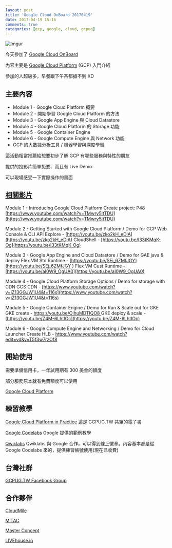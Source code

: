 ```yaml
---
layout: post
title: 'Google Cloud OnBoard 20170419'
date: 2017-04-19 15:16
comments: true
categories: [gcp, google, cloud, gcpug]
---
```

![Imgur](http://i.imgur.com/Yyals6x.jpg)

今天參加了 [Google Cloud OnBoard](https://cloudplatformonline.com/gcp-tw-googlecloudonboard.html)

內容主要是 [Google Cloud Platform](https://cloud.google.com/) (GCP) 入門介紹

參加的人超級多，早餐跟下午茶都搶不到 XD

## 主要內容

* Module 1 - Google Cloud Platform 概要
* Module 2 - 開始學習 Google Cloud Platform 的方法
* Module 3 - Google App Engine 與 Cloud Datastore
* Module 4 - Google Cloud Platform 的 Storage 功能
* Module 5 - Google Container Engine
* Module 6 - Google Compute Engine 與 Network 功能
* GCP 的大數據分析工具 / 機器學習與深度學習

<!-- more -->

這活動相當推薦給想要初步了解 GCP 有哪些服務與特性的朋友

提供的投影片簡單扼要、而且有 Live Demo

可以現場感受一下實際操作的畫面

## [相關影片](https://www.facebook.com/groups/GCPUG.TW/permalink/1882531498672379/)

Module 1 - Introducing Google Cloud Platform
Create project: P48 [https://www.youtube.com/watch?v=TMwry5ltTDU](https://www.youtube.com/watch?v=TMwry5ltTDU)

Module 2 - Getting Started with Google Cloud Platform / Demo for GCP Web Console & CLI
API Explore - [https://youtu.be/zko2kH_eDiA](https://youtu.be/zko2kH_eDiA)
CloudShell - [https://youtu.be/I33tKMqK-Og](https://youtu.be/I33tKMqK-Og)

Module 3 - Google App Engine and Cloud Datastore / Demo for GAE java & deploy 
Flex VM Std Runtime - [https://youtu.be/SEj_6ZMfJGY](https://youtu.be/SEj_6ZMfJGY )
Flex VM Cust Runtime - [https://youtu.be/aI0W9_OgUA0](https://youtu.be/aI0W9_OgUA0)

Module 4 - Google Cloud Platform Storage Options / Demo for storage with CDN 
GCS CDN - [https://www.youtube.com/watch?v=jZ13GGJW1U4&t=116s](https://www.youtube.com/watch?v=jZ13GGJW1U4&t=116s)

Module 5 - Google Container Engine / Demo for Run & Scale out for GKE
GKE create - [https://youtu.be/OlhuMDTlQO8 ](https://youtu.be/OlhuMDTlQO8 )
GKE deploy & scale - [https://youtu.be/Z4M-6LhtIOc](https://youtu.be/Z4M-6LhtIOc)

Module 6 - Google Compute Engine and Networking / Demo for Cloud Launcher
Create HLB - https://www.youtube.com/watch?edit=vd&v=T5f3w7rzOf8

## 開始使用

需要準備信用卡，一年試用期有 300 美金的額度

部分服務原本就有免費額度可以使用

[Google Cloud Platform](https://cloud.google.com/)


## 練習教學

[Google Cloud Platform in Practice](https://www.gitbook.com/book/gcpug-tw/google-cloud-platform-in-practice) 這是 GCPUG.TW 共筆的電子書

[Google Codelabs](https://codelabs.developers.google.com/?cat=Cloud) Google 提供的範例教學

[Qwiklabs](https://google.qwiklabs.com/catalog) Qwiklabs 與 Google 合作，可以得到線上徽章。內容基本都是從 Google Codelabs 來的，提供練習帳號使用(現在已收費)


## 台灣社群

[GCPUG.TW Facebook Group](https://www.facebook.com/groups/GCPUG.TW/)


## 合作夥伴

[CloudMile](https://www.mile.cloud/)

[MiTAC](http://www.mitac.com.tw/paas.html)

[Master Concept](https://www.hkmci.com/Taiwan/)

[LIVEhouse.in](https://gcp.expert/)